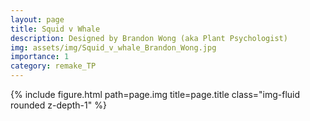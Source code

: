 ```yaml
---
layout: page
title: Squid v Whale
description: Designed by Brandon Wong (aka Plant Psychologist)
img: assets/img/Squid_v_whale_Brandon_Wong.jpg
importance: 1
category: remake_TP
---
```


<div class="row">
    <div class="col-sm mt-3 mt-md-0">
        {% include figure.html path=page.img title=page.title class="img-fluid rounded z-depth-1" %}
    </div>
</div>